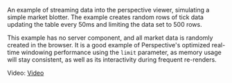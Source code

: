 An example of streaming data into the perspective viewer, simulating a simple market
blotter. The example creates random rows of tick data updating the table every 50ms
and limiting the data set to 500 rows.

This example has no server component, and all market data is randomly created in the
browser. It is a good example of Perspective's optimized real-time windowing
performance using the `limit` parameter, as memory usage will stay consistent, as well
as its interactivity during frequent re-renders.

Video: [Video](["video/StockTradingSimulation.mp4"](https://vimeo.com/941854043?share=copy))
